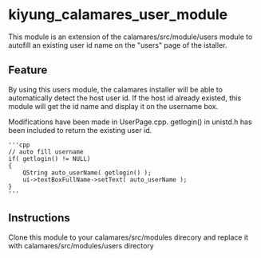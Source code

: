 # kiyung_calamares_user_module
This module is an extension of the calamares/src/module/users module to autofill an existing user id name on the "users" page of the istaller.
## Feature
By using this users module, the calamares installer will be able to automatically detect the host user id. If the host id already existed, this module will get the id name and display it on the username box.

Modifications have been made in UserPage.cpp. getlogin() in unistd.h has been included to return the existing user id. 

    '''cpp
    // auto fill username
    if( getlogin() != NULL)
    {
        QString auto_userName( getlogin() );
        ui->textBoxFullName->setText( auto_userName );
    }
    '''
## Instructions
Clone this module to your calamares/src/modules direcory and replace it with calamares/src/modules/users directory

